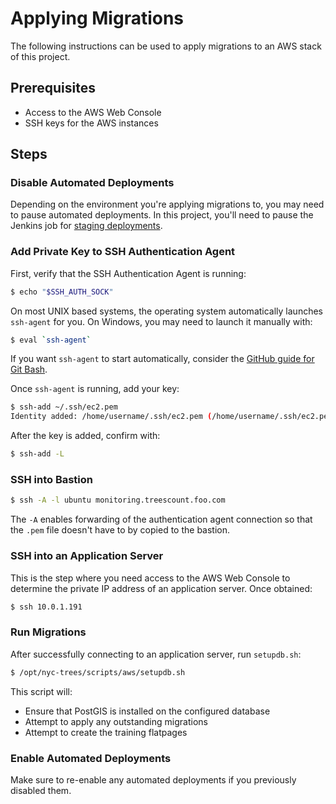 # Applying Migrations

The following instructions can be used to apply migrations to an AWS stack of this project.

## Prerequisites

- Access to the AWS Web Console
- SSH keys for the AWS instances

## Steps

### Disable Automated Deployments

Depending on the environment you're applying migrations to, you may need to pause automated deployments. In this project, you'll need to pause the Jenkins job for [staging deployments](http://civicci01.internal.azavea.com/job/nyc-trees-staging-deployment/).

### Add Private Key to SSH Authentication Agent

First, verify that the SSH Authentication Agent is running:

```bash
$ echo "$SSH_AUTH_SOCK"
```

On most UNIX based systems, the operating system automatically launches `ssh-agent` for you. On Windows, you may need to launch it manually with:

```bash
$ eval `ssh-agent`
```

If you want `ssh-agent` to start automatically, consider the [GitHub guide for Git Bash](https://help.github.com/articles/working-with-ssh-key-passphrases/#auto-launching-ssh-agent-on-msysgit).

Once `ssh-agent` is running, add your key:

```bash
$ ssh-add ~/.ssh/ec2.pem
Identity added: /home/username/.ssh/ec2.pem (/home/username/.ssh/ec2.pem)
```

After the key is added, confirm with:

```bash
$ ssh-add -L
```

### SSH into Bastion

```bash
$ ssh -A -l ubuntu monitoring.treescount.foo.com
```

The `-A`  enables forwarding of the authentication agent connection so that the `.pem` file doesn't have to by copied to the bastion.

### SSH into an Application Server

This is the step where you need access to the AWS Web Console to determine the private IP address of an application server. Once obtained:

```bash
$ ssh 10.0.1.191
```

### Run Migrations

After successfully connecting to an application server, run `setupdb.sh`:

```bash
$ /opt/nyc-trees/scripts/aws/setupdb.sh
```

This script will:

- Ensure that PostGIS is installed on the configured database
- Attempt to apply any outstanding migrations
- Attempt to create the training flatpages

### Enable Automated Deployments

Make sure to re-enable any automated deployments if you previously disabled them.

